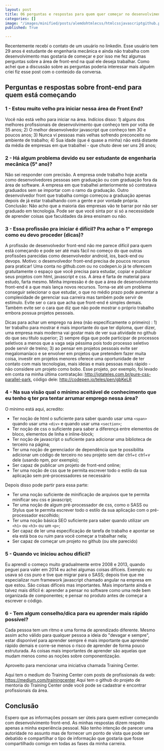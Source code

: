 ```yaml
---
layout: post
title: 06 perguntas e respostas para quem quer começar no desenvolvimento front-end.
categories: []
image: "/images/minified/posts/alemdohtmlecss/htmlcssjavascriptgithub.png"
published: True

---
```


Recentemente recebí o contato de um usuário no linkedin. Esse usuário tem 29 anos é estudante de engenharia mecânica e ainda não trabalha com desenvolvimento mas gostaria de começar e por isso me fez algumas perguntas sobre a área de front-end na qual ele deseja trabalhar.
Como achei que a discussão sobre as perguntas poderia interessar mais alguém criei fiz esse post com o conteúdo da conversa.

## Perguntas e respostas sobre front-end para quem está começando

### 1 - Estou muito velho pra iniciar nessa área de Front End?

Você não está velho para iniciar na área. Indícios disso: 1) alguns dos melhores profissionais de desenvolvimento que conheço tem por volta de 35 anos; 2) O melhor desenvolvedor javascript que conheço tem 30 e poucos anos; 3) Nunca ví pessoas mais velhas sofrendo preconceito no ambiente de trabalho; 4) Sua idade (que é quase a minha) não está distante da média de empresas em que trabalhei - que chuto deve ser uns 26 anos;

### 2 - Há algum problema devido eu ser estudante de engenharia mecânica (5° ano)?

Não sei responder com precisão. A empresa onde trabalho hoje aceita como desenvolvedores pessoas sem graduação ou com graduação fora da área de software. A empresa em que trabalhei anteriormente só contratava graduados sem se importar com o ramo da graduação. Outro desenvolvedor front que trabalha comigo começou a graduação apenas depois de já estar trabalhando com a gente e por vontade própria. Conclusão: Não acho que a maioria das empresas vão te barrar por não ser graduado em tecnologia. Pode ser que você sinta por si só a necessidade de aprender coisas que faculdades da área ensinam ou não.

### 3 - Essa profissão pra iniciar é difícil? Pra achar o 1° emprego como eu devo proceder (dicas)?

A profissão de desenvolvedor front-end não me parece difícil para quem está começando e pode ser até mais fácil no começo do que outras profissões parecidas como desenvolvedor android, ios, back-end ou devops. Motivo: o desenvolvedor front-end precisa de poucos recursos para praticar! Uma conta no github.com ou no codepen.io já te oferecem gratuitamente o espaço que você precisa para estudar, copiar e publicar seus projetos com html, javascript e css. A área é farta de material para estudo, farta mesmo. Minha impressão é de que a área de desenvolvimento front-end é a que mais lança novos recursos. Torna-se até um problema conseguir selecionar o que estudar, o que no médio prazo pode aumentar a complexidade de gerenciar sua carreira mas também pode servir de estímulo. Evite ser o cara que acha que front-end é simples demais. Também evite ser o cara que diz que não pode mostrar o próprio trabalho embora possua projetos pessoais.

Dicas para achar um emprego na área (não especificamente o primeiro) : 1) ter trabalho para mostrar é mais importante do que ter diploma, quer dizer, uma empresa mais moderna vai gostar mais de ver sua atividade no github do que seu título superior; 2) sempre diga que pode participar de processos seletivos a menos que a vaga seja péssima pois todo processo seletivo pode servir de treino; 3) ao pensar em projetos pessoais evite ser megalomaníaco e se envolver em projetos que pretendem fazer muita coisa, investir em projetos menores oferece uma oportunidade de ter contato com mais tecnologias, mais ideias e mais pessoas mais rápido - não considere um projeto como bobo. Esse projeto, por exemplo, foi levado em conta na minha última contratação: http://jotateles.com.br/pure-css-parallel-park, código dele: http://codepen.io/teles/pen/gbKeLR

### 4 - Na sua visão qual o mínimo aceitável de conhecimento que eu tenho q ter pra tentar arrumar emprego nessa área?

O mínimo está aqui, acredito:

* Ter noção de html o suficiente para saber quando usar uma `<span>` quando usar uma `<div>` e quando usar uma `<section>`;
* Ter noção de css o suficiente para saber a diferença entre elementos de bloco, elementos de linha e inline-block;
* Ter noção de javascript o suficiente para adicionar uma biblioteca de terceiro na página;
* Ter uma noção de gerenciador de dependência que te possibilita adicionar um código de terceiro no seu projeto sem dar ctrl+c ctrl+v dele (usando npm, por exemplo);
* Ser capaz de publicar um projeto de front-end online;
* Ter uma noção de css que te permita escrever todo o estilo da sua aplicação sem pré-processadores se necessário

Depois disso pode partir para essa parte:

* Ter uma noção suficiente de minificação de arquivos que te permita minificar seu css e javascript;
* Ter uma noção de algum pré-processador de css, como o SASS ou Stylus que te permita escrever todo o estilo da sua aplicação com o pré-processador escolhido;
* Ter uma noção básica SEO suficiente para saber quando utilizar um `<h1>` ou `<h3>` ou um `<p>`;
* Ser capaz de ler uma especificação de tarefa de trabalho e apontar se ela está boa ou ruim para você começar a trabalhar nela;
* Ser capaz de começar um projeto no github (ou site parecido)

### 5 - Quando vc iniciou achou difícil? 

Eu aprendí o começo muito gradualmente entre 2008 e 2013, quando peguei para valer em 2014 eu achei algumas coisas difíceis. Exemplo: eu usava só css puro e tive que migrar para o SASS; depois tive que me especializar num framework javascript chamado angular na empresa em que estou. São coisas difíceis mas importantes. Mais importante ainda e talvez mais difícil é: aprender a pensar no software como uma rede bem organizada de componentes; e pensar no produto antes de começar a escrever o código.

### 6 - Tem algum conselho/dica para eu aprender mais rápido possível?

Cada pessoa tem um ritmo e uma forma de aprendizado diferente. Mesmo assim acho válido para qualquer pessoa a ideia do "devagar e sempre", estar disponível para aprender sempre é mais importante que aprender rápido demais e corre-se menos o risco de aprender de forma pouco estruturada. As coisas mais importantes de aprender são aquelas que mudam menos como as noções sobre componentização.

Aproveito para mencionar uma iniciativa chamada Training Center.

Aqui tem o medium do Training Center com posts de profissionais da web: https://medium.com/trainingcenter
Aqui tem o github do projeto de mentoria do Training Center onde você pode se cadastrar e encontrar profissionais da área.

## Conclusão

Espero que as informações possam ser úteis para quem estiver começando com desenvolvimento front-end. As minhas respostas dizem respeito apenas a minha experiência pessoal. Não tenho intenção de parecer uma autoridade no assunto mas de fornecer um ponto de vista que pode ser debatido e compartilhar o tipo de informação que gostaria que fosse compartilhado comigo em todas as fases da minha carreira.

